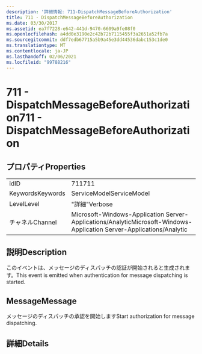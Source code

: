 ```yaml
---
description: '詳細情報: 711-DispatchMessageBeforeAuthorization'
title: 711 - DispatchMessageBeforeAuthorization
ms.date: 03/30/2017
ms.assetid: ea7f7228-e642-441d-9470-6609a9fe08f0
ms.openlocfilehash: a4dd0e3190e2c42b72b7115455f3a2651a52fb7a
ms.sourcegitcommit: ddf7edb67715a5b9a45e3dd44536dabc153c1de0
ms.translationtype: MT
ms.contentlocale: ja-JP
ms.lasthandoff: 02/06/2021
ms.locfileid: "99788216"
---
```

# <a name="711---dispatchmessagebeforeauthorization"></a><span data-ttu-id="4db50-103">711 - DispatchMessageBeforeAuthorization</span><span class="sxs-lookup"><span data-stu-id="4db50-103">711 - DispatchMessageBeforeAuthorization</span></span>

## <a name="properties"></a><span data-ttu-id="4db50-104">プロパティ</span><span class="sxs-lookup"><span data-stu-id="4db50-104">Properties</span></span>  
  
|||  
|-|-|  
|<span data-ttu-id="4db50-105">id</span><span class="sxs-lookup"><span data-stu-id="4db50-105">ID</span></span>|<span data-ttu-id="4db50-106">711</span><span class="sxs-lookup"><span data-stu-id="4db50-106">711</span></span>|  
|<span data-ttu-id="4db50-107">Keywords</span><span class="sxs-lookup"><span data-stu-id="4db50-107">Keywords</span></span>|<span data-ttu-id="4db50-108">ServiceModel</span><span class="sxs-lookup"><span data-stu-id="4db50-108">ServiceModel</span></span>|  
|<span data-ttu-id="4db50-109">Level</span><span class="sxs-lookup"><span data-stu-id="4db50-109">Level</span></span>|<span data-ttu-id="4db50-110">"詳細"</span><span class="sxs-lookup"><span data-stu-id="4db50-110">Verbose</span></span>|  
|<span data-ttu-id="4db50-111">チャネル</span><span class="sxs-lookup"><span data-stu-id="4db50-111">Channel</span></span>|<span data-ttu-id="4db50-112">Microsoft-Windows-Application Server-Applications/Analytic</span><span class="sxs-lookup"><span data-stu-id="4db50-112">Microsoft-Windows-Application Server-Applications/Analytic</span></span>|  
  
## <a name="description"></a><span data-ttu-id="4db50-113">説明</span><span class="sxs-lookup"><span data-stu-id="4db50-113">Description</span></span>  

 <span data-ttu-id="4db50-114">このイベントは、メッセージのディスパッチの認証が開始されると生成されます。</span><span class="sxs-lookup"><span data-stu-id="4db50-114">This event is emitted when authentication for message dispatching is started.</span></span>  
  
## <a name="message"></a><span data-ttu-id="4db50-115">Message</span><span class="sxs-lookup"><span data-stu-id="4db50-115">Message</span></span>  

 <span data-ttu-id="4db50-116">メッセージのディスパッチの承認を開始します</span><span class="sxs-lookup"><span data-stu-id="4db50-116">Start authorization for message dispatching.</span></span>  
  
## <a name="details"></a><span data-ttu-id="4db50-117">詳細</span><span class="sxs-lookup"><span data-stu-id="4db50-117">Details</span></span>
